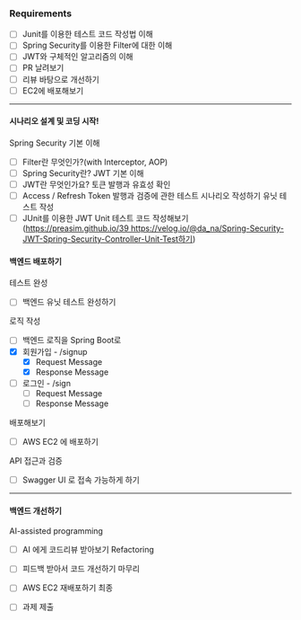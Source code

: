 ### Requirements

* [ ] Junit를 이용한 테스트 코드 작성법 이해
* [ ] Spring Security를 이용한 Filter에 대한 이해
* [ ] JWT와 구체적인 알고리즘의 이해
* [ ] PR 날려보기
* [ ] 리뷰 바탕으로 개선하기
* [ ] EC2에 배포해보기
----
#### 시나리오 설계 및 코딩 시작!
Spring Security 기본 이해
* [ ] Filter란 무엇인가?(with Interceptor, AOP)
* [ ] Spring Security란?
JWT 기본 이해
* [ ] JWT란 무엇인가요?
토큰 발행과 유효성 확인
* [ ] Access / Refresh Token 발행과 검증에 관한 테스트 시나리오 작성하기
유닛 테스트 작성
* [ ] JUnit를 이용한 JWT Unit 테스트 코드 작성해보기 (https://preasim.github.io/39 https://velog.io/@da_na/Spring-Security-JWT-Spring-Security-Controller-Unit-Test하기)

#### 백엔드 배포하기
테스트 완성
* [ ] 백엔드 유닛 테스트 완성하기

로직 작성
* [ ] 백엔드 로직을 Spring Boot로
* [x] 회원가입 - /signup
    * [x] Request Message
    * [x] Response Message
* [ ] 로그인 - /sign 
    * [ ] Request Message
    * [ ] Response Message

배포해보기
* [ ] AWS EC2 에 배포하기

API 접근과 검증
* [ ] Swagger UI 로 접속 가능하게 하기

----
#### 백엔드 개선하기
AI-assisted programming
* [ ] AI 에게 코드리뷰 받아보기
Refactoring
* [ ] 피드백 받아서 코드 개선하기
마무리
* [ ] AWS EC2 재배포하기
최종
* [ ] 과제 제출

